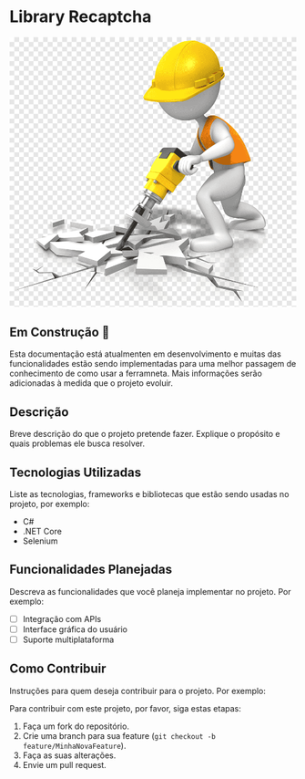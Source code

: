 # Library Recaptcha

<p align="center">
  <img src="../construction.png" alt="Imagem em Construção">
</p>

## Em Construção :construction:

Esta documentação está atualmenten em desenvolvimento e muitas das funcionalidades estão sendo implementadas para uma melhor passagem de conhecimento de como usar a ferramneta. Mais informações serão adicionadas à medida que o projeto evoluir.

## Descrição

Breve descrição do que o projeto pretende fazer. Explique o propósito e quais problemas ele busca resolver.

## Tecnologias Utilizadas

Liste as tecnologias, frameworks e bibliotecas que estão sendo usadas no projeto, por exemplo:

- C#
- .NET Core
- Selenium

## Funcionalidades Planejadas

Descreva as funcionalidades que você planeja implementar no projeto. Por exemplo:

- [ ] Integração com APIs
- [ ] Interface gráfica do usuário
- [ ] Suporte multiplataforma

## Como Contribuir

Instruções para quem deseja contribuir para o projeto. Por exemplo:

Para contribuir com este projeto, por favor, siga estas etapas:

1. Faça um fork do repositório.
2. Crie uma branch para sua feature (`git checkout -b feature/MinhaNovaFeature`).
3. Faça as suas alterações.
4. Envie um pull request.

